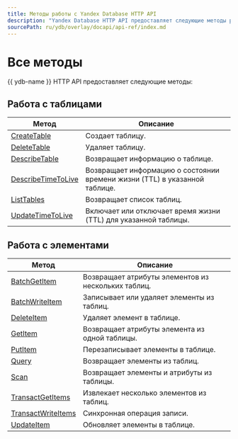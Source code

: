 ```yaml
---
title: Методы работы с Yandex Database HTTP API
description: "Yandex Database HTTP API предоставляет следующие методы работы. Работа с таблицами (CreateTable, DeleteTable, DescribeTable, ListTables). Работа с элементами (BatchGetItem, BatchWriteItem, DeleteItem, GetItem, PutItem, Query, Scan, TransactGetItems, TransactWriteItems, UpdateItem)."
sourcePath: ru/ydb/overlay/docapi/api-ref/index.md
---
```



# Все методы

{{ ydb-name }} HTTP API предоставляет следующие методы:

## Работа с таблицами
Метод | Описание
----- | -----
[CreateTable](actions/createTable.md) | Создает таблицу.
[DeleteTable](actions/deleteTable.md) | Удаляет таблицу.
[DescribeTable](actions/describeTable.md) | Возвращает информацию о таблице.
[DescribeTimeToLive](actions/describeTimeToLive.md) | Возвращает информацию о состоянии времени жизни (TTL) в указанной таблице.
[ListTables](actions/listTables.md) | Возвращает список таблиц.
[UpdateTimeToLive](actions/updateTimeToLive.md) | Включает или отключает время жизни (TTL) для указанной таблицы.

## Работа с элементами
Метод | Описание
----- | -----
[BatchGetItem](actions/batchGetItem.md) | Возвращает атрибуты элементов из нескольких таблиц.
[BatchWriteItem](actions/batchWriteItem.md) | Записывает или удаляет элементы из таблиц.
[DeleteItem](actions/deleteItem.md) | Удаляет элемент в таблице.
[GetItem](actions/getItem.md) | Возвращает атрибуты элемента из одной таблицы.
[PutItem](actions/putItem.md) | Перезаписывает элементы в таблице.
[Query](actions/query.md) | Возвращает элементы из таблиц.
[Scan](actions/scan.md) | Возвращает элементы и атрибуты из таблицы.
[TransactGetItems](actions/transactGetItems.md) | Извлекает несколько элементов из таблиц.
[TransactWriteItems](actions/transactWriteItems.md) | Синхронная операция записи.
[UpdateItem](actions/updateItem.md) | Обновляет элементы в таблице.

